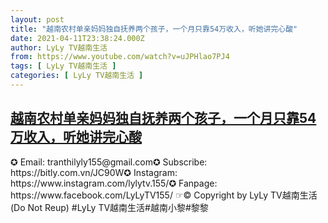 ```yaml
---
layout: post
title: "越南农村单亲妈妈独自抚养两个孩子，一个月只靠54万收入，听她讲完心酸"
date: 2021-04-11T23:38:24.000Z
author: LyLy TV越南生活
from: https://www.youtube.com/watch?v=uJPHlao7PJ4
tags: [ LyLy TV越南生活 ]
categories: [ LyLy TV越南生活 ]
---
```

<!--1618184304000-->
[越南农村单亲妈妈独自抚养两个孩子，一个月只靠54万收入，听她讲完心酸](https://www.youtube.com/watch?v=uJPHlao7PJ4)
------

<div>
✪ Email: tranthilyly155@gmail.com✪ Subscribe: https://bitly.com.vn/JC90W✪ Instagram: https://www.instagram.com/lylytv.155/✪  Fanpage: https://www.facebook.com/LyLyTV155/ ☞© Copyright by LyLy TV越南生活 (Do Not Reup) #LyLy TV越南生活#越南小黎#黎黎
</div>
